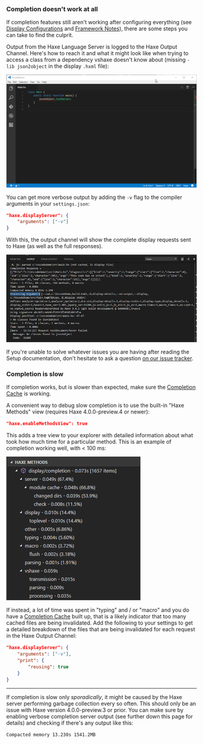 ### Completion doesn't work at all

If completion features still aren't working after configuring everything (see [Display Configurations](/vshaxe/vshaxe/wiki/Configuration#display-configurations-and-display-server) and [Framework Notes](/vshaxe/vshaxe/wiki/Framework-Notes)), there are some steps you can take to find the culprit.

Output from the Haxe Language Server is logged to the Haxe Output Channel. Here's how to reach it and what it might look like when trying to access a class from a dependency vshaxe doesn't know about (missing `-lib json2object` in the display `.hxml` file):

![](images/troubleshooting/output-channel-.gif)

You can get more verbose output by adding the `-v` flag to the compiler arguments in your `settings.json`:

```json
"haxe.displayServer": {
    "arguments": ["-v"]
}
```

With this, the output channel will show the complete display requests sent to Haxe (as well as the full responses).

![](images/troubleshooting/verbose.png)

If you're unable to solve whatever issues you are having after reading the Setup documentation, don't hesitate to ask a question [on our issue tracker](https://github.com/vshaxe/vshaxe/issues/new).

### Completion is slow

If completion works, but is slower than expected, make sure the [Completion Cache](/vshaxe/vshaxe/wiki/Completion-Cache) is working.

A convenient way to debug slow completion is to use the built-in "Haxe Methods" view (requires Haxe 4.0.0-preview.4 or newer):

```json
"haxe.enableMethodsView": true
```

This adds a tree view to your explorer with detailed information about what took how much time for a particular method. This is an example of completion working well, with < 100 ms:

![](images/troubleshooting/completion-breakdown.png)

If instead, a lot of time was spent in "typing" and / or "macro" and you do have a [Completion Cache](/vshaxe/vshaxe/wiki/Completion-Cache) built up, that is a likely indicator that too many cached files are being invalidated. Add the following to your settings to get a detailed breakdown of the files that are being invalidated for each request in the Haxe Output Channel:

```json
"haxe.displayServer": {
    "arguments": ["-v"],
    "print": {
        "reusing": true
    }
}
```

---

If completion is slow only _sporadically_, it might be caused by the Haxe server performing garbage collection every so often. This should only be an issue with Haxe version 4.0.0-preview.3 or prior. You can make sure by enabling verbose completion server output (see further down this page for details) and checking if there's any output like this:


```
Compacted memory 13.230s 1541.2MB
```
